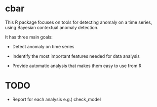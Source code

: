 # cbar
This R package focuses on tools for detecting anomaly on a time series, using
Bayesian contextual anomaly detection.

It has three main goals:

* Detect anomaly on time series

* Indentify the most important features needed for data analysis

* Provide automatic analysis that makes them easy to use from R

# TODO

* Report for each analysis e.g.) check_model
